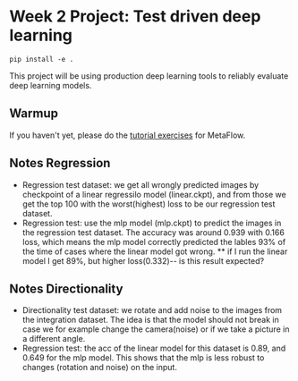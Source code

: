 # Week 2 Project: Test driven deep learning

```
pip install -e .
```

This project will be using production deep learning tools to reliably evaluate deep learning models.

## Warmup

If you haven't yet, please do the [tutorial exercises](https://docs.metaflow.org/getting-started/tutorials) for MetaFlow. 


## Notes Regression
- Regression test dataset: we get all wrongly predicted images by checkpoint of a linear regressilo model (linear.ckpt), and from those we get the top 100 with the worst(highest) loss to be our regression test dataset. 
- Regression test: use the mlp model (mlp.ckpt) to predict the images in the regression test dataset. The accuracy was around 0.939 with 0.166 loss, which means the mlp model correctly predicted the lables 93% of the time of cases where the linear model got wrong. ** if I run the linear model I get 89%, but higher loss(0.332)-- is this result expected?

## Notes Directionality
- Directionality test dataset: we rotate and add noise to the images from the integration dataset. The idea is that the model should not break in case we for example change the camera(noise) or if we take a picture in a different angle.
- Regression test: the acc of the linear model for this dataset is 0.89, and 0.649 for the mlp model. This shows that the mlp is less robust to changes (rotation and noise) on the input.